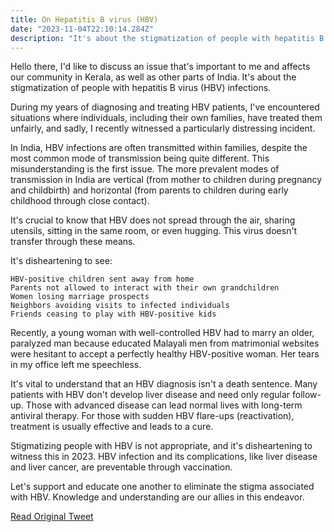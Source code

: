 ```yaml
---
title: On Hepatitis B virus (HBV)
date: "2023-11-04T22:10:14.284Z"
description: "It's about the stigmatization of people with hepatitis B virus (HBV) infections."
---
```


Hello there, I'd like to discuss an issue that's important to me and affects our community in Kerala, as well as other parts of India. It's about the stigmatization of people with hepatitis B virus (HBV) infections.

During my years of diagnosing and treating HBV patients, I've encountered situations where individuals, including their own families, have treated them unfairly, and sadly, I recently witnessed a particularly distressing incident.

In India, HBV infections are often transmitted within families, despite the most common mode of transmission being quite different. This misunderstanding is the first issue. The more prevalent modes of transmission in India are vertical (from mother to children during pregnancy and childbirth) and horizontal (from parents to children during early childhood through close contact).

It's crucial to know that HBV does not spread through the air, sharing utensils, sitting in the same room, or even hugging. This virus doesn't transfer through these means.

It's disheartening to see:

    HBV-positive children sent away from home
    Parents not allowed to interact with their own grandchildren
    Women losing marriage prospects
    Neighbors avoiding visits to infected individuals
    Friends ceasing to play with HBV-positive kids

Recently, a young woman with well-controlled HBV had to marry an older, paralyzed man because educated Malayali men from matrimonial websites were hesitant to accept a perfectly healthy HBV-positive woman. Her tears in my office left me speechless.

It's vital to understand that an HBV diagnosis isn't a death sentence. Many patients with HBV don't develop liver disease and need only regular follow-up. Those with advanced disease can lead normal lives with long-term antiviral therapy. For those with sudden HBV flare-ups (reactivation), treatment is usually effective and leads to a cure.

Stigmatizing people with HBV is not appropriate, and it's disheartening to witness this in 2023. HBV infection and its complications, like liver disease and liver cancer, are preventable through vaccination.

Let's support and educate one another to eliminate the stigma associated with HBV. Knowledge and understanding are our allies in this endeavor.

[Read Original Tweet](https://twitter.com/theliverdr/status/1720648576425250845)
